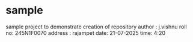 # sample
sample project to demonstrate creation of repository
author : j.vishnu
roll no: 245N1F0070
address : rajampet
date: 21-07-2025
time: 4:20 
